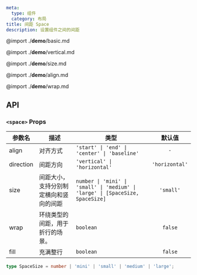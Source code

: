 ```yaml
meta:
  type: 组件
  category: 布局
title: 间距 Space
description: 设置组件之间的间距
```

@import ./__demo__/basic.md

@import ./__demo__/vertical.md

@import ./__demo__/size.md

@import ./__demo__/align.md

@import ./__demo__/wrap.md

## API


### `<space>` Props

|参数名|描述|类型|默认值|
|---|---|---|:---:|
|align|对齐方式|`'start' \| 'end' \| 'center' \| 'baseline'`|`-`|
|direction|间距方向|`'vertical' \| 'horizontal'`|`'horizontal'`|
|size|间距大小，支持分别制定横向和竖向的间距|`number \| 'mini' \| 'small' \| 'medium' \| 'large' \| [SpaceSize, SpaceSize]`|`'small'`|
|wrap|环绕类型的间距，用于折行的场景。|`boolean`|`false`|
|fill|充满整行|`boolean`|`false`|



```ts
type SpaceSize = number | 'mini' | 'small' | 'medium' | 'large';
```
